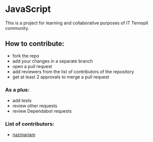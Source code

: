 # JavaScript

This is a project for learning and collaborative purposes of IT Ternopil community.

## How to contribute:

- fork the repo
- add your changes in a separate branch
- open a pull request
- add reviewers from the list of contributors of the repository
- get at least 2 approvals to merge a pull request

### As a plus:

- add tests
- review other requests
- review Dependabot requests


### List of contributors:

- [nazmariam](https://github.com/nazmariam)
